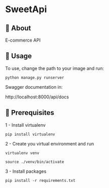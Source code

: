 # SweetApi

## 🧐 About <a name = "about"></a>

E-commerce API

## 🚀 Usage <a name = "usage"></a>

To use, change the path to your image and run:

```
python manage.py runserver
```

Swagger documentation in:

http://localhost:8000/api/docs

## 🏁 Prerequisites

1 - Install virtualenv

```
pip install virtualenv
```

2 - Create you virtual environment and run

```
virtualenv venv

source ./venv/bin/activate
```

3 - Install packages

```
pip install -r requirements.txt
```
